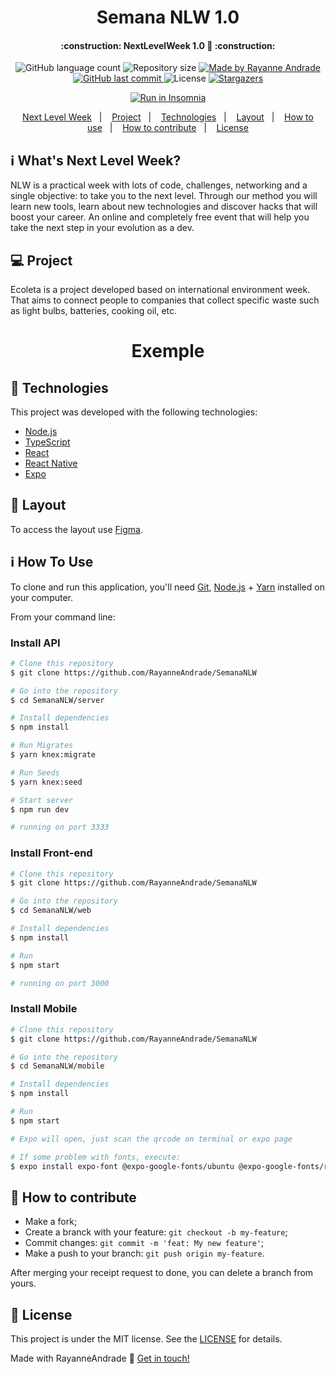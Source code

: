 <h1 align="center"> Semana NLW 1.0 </h1>

<h4 align="center"> 
	:construction: NextLevelWeek 1.0 🚀 :construction:
</h4>
<p align="center">
  <img alt="GitHub language count" src="https://img.shields.io/github/languages/count/RayanneAndrade/NLW-1.0?color=%2304D361">

  <img alt="Repository size" src="https://img.shields.io/github/repo-size/RayanneAndrade/NLW-1.0">
	
  <a href="https://www.linkedin.com/in/RayanneAndrade/">
    <img alt="Made by Rayanne Andrade" src="https://img.shields.io/badge/made%20by-RayanneAndrade-%2304D361">
  </a>

  <a href="https://github.com/RayanneAndrade/NLW-1.0/commits/master">
    <img alt="GitHub last commit" src="https://img.shields.io/github/last-commit/RayanneAndrade/NLW-1.0">
  </a>

  <img alt="License" src="https://img.shields.io/badge/license-MIT-brightgreen">
   <a href="https://github.com/RayanneAndrade/SemanaNLW/stargazers">
    <img alt="Stargazers" src="https://img.shields.io/github/stars/RayanneAndrade/SemanaNLW?style=social">
  </a>
</p>
<p align="center">
<a href="https://insomnia.rest/run/?label=NLW%201.0%20Ecoleta&uri=https%3A%2F%2Fraw.githubusercontent.com%2FRayanneAndrade%2FNLW-1.0%2Fmaster%2Fbackend%2FInsomnia.json" target="_blank"><img src="https://insomnia.rest/images/run.svg" alt="Run in Insomnia"></a>
</p>
<p align="center">
  <a href="#-nlw">Next Level Week</a>&nbsp;&nbsp;&nbsp;|&nbsp;&nbsp;&nbsp;
  <a href="#-project">Project</a>&nbsp;&nbsp;&nbsp;|&nbsp;&nbsp;&nbsp;
  <a href="#rocket-Technologies">Technologies</a>&nbsp;&nbsp;&nbsp;|&nbsp;&nbsp;&nbsp;
  <a href="#-layout">Layout</a>&nbsp;&nbsp;&nbsp;|&nbsp;&nbsp;&nbsp;
  <a href="#-how-to-use">How to use</a>&nbsp;&nbsp;&nbsp;|&nbsp;&nbsp;&nbsp;
  <a href="#-how-to-contribute">How to contribute</a>&nbsp;&nbsp;&nbsp;|&nbsp;&nbsp;&nbsp;
  <a href="#memo-license">License</a>
</p>

## :information_source: What's Next Level Week?

NLW is a practical week with lots of code, challenges, networking and a single objective: to take you to the next level.
Through our method you will learn new tools, learn about new technologies and discover hacks that will boost your career.
An online and completely free event that will help you take the next step in your evolution as a dev.

## 💻 Project

Ecoleta is a project developed based on international environment week. 
That aims to connect people to companies that collect specific waste such as light bulbs, batteries, cooking oil, etc.

<h1 align="center"> Exemple </h1>


## :rocket: Technologies

This project was developed with the following technologies:

- [Node.js][nodejs]
- [TypeScript][typescript]
- [React][reactjs]
- [React Native][rn]
- [Expo][expo]

## 🔖 Layout

To access the layout use [Figma](https://www.figma.com/file/1SxgOMojOB2zYT0Mdk28lB/).

## :information_source: How To Use

To clone and run this application, you'll need [Git](https://git-scm.com), [Node.js][nodejs] + [Yarn][yarn] installed on your computer.

From your command line:

### Install API 

```bash
# Clone this repository
$ git clone https://github.com/RayanneAndrade/SemanaNLW

# Go into the repository
$ cd SemanaNLW/server

# Install dependencies
$ npm install

# Run Migrates
$ yarn knex:migrate

# Run Seeds
$ yarn knex:seed

# Start server
$ npm run dev

# running on port 3333
```

### Install Front-end

```bash
# Clone this repository
$ git clone https://github.com/RayanneAndrade/SemanaNLW

# Go into the repository
$ cd SemanaNLW/web

# Install dependencies
$ npm install

# Run
$ npm start

# running on port 3000
```

### Install Mobile

```bash
# Clone this repository
$ git clone https://github.com/RayanneAndrade/SemanaNLW

# Go into the repository
$ cd SemanaNLW/mobile

# Install dependencies
$ npm install

# Run
$ npm start

# Expo will open, just scan the qrcode on terminal or expo page

# If some problem with fonts, execute:
$ expo install expo-font @expo-google-fonts/ubuntu @expo-google-fonts/roboto

```

## 🤔 How to contribute

- Make a fork;
- Create a branck with your feature: `git checkout -b my-feature`;
- Commit changes: `git commit -m 'feat: My new feature'`;
- Make a push to your branch: `git push origin my-feature`.

After merging your receipt request to done, you can delete a branch from yours.

## :memo: License

This project is under the MIT license. See the [LICENSE](https://github.com/RayanneAndrade/SemanaNLW/blob/master/LICENSE) for details.


Made with RayanneAndrade :wave: [Get in touch!](https://www.linkedin.com/in/rayanne-andrade/)

[nodejs]: https://nodejs.org/
[typescript]: https://www.typescriptlang.org/
[expo]: https://expo.io/
[reactjs]: https://reactjs.org
[rn]: https://facebook.github.io/react-native/
[yarn]: https://yarnpkg.com/
[vs]: https://code.visualstudio.com/
[vceditconfig]: https://marketplace.visualstudio.com/items?itemName=EditorConfig.EditorConfig
[vceslint]: https://marketplace.visualstudio.com/items?itemName=dbaeumer.vscode-eslint
[prettier]: https://marketplace.visualstudio.com/items?itemName=esbenp.prettier-vscode
